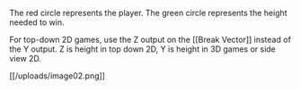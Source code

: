 The red circle represents the player.
The green circle represents the height needed to win.

For top-down 2D games, use the Z output on the [[Break Vector]] instead of the Y output. Z is height in top down 2D, Y is height in 3D games or side view 2D.

[[/uploads/image02.png]]